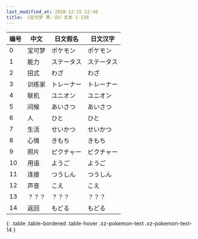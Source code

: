 ```yaml
---
last_modified_at: 2020-12-15 22:48
title: 《宝可梦 黑／白》文本 1-138
---
```

| 编号 | 中文 | 日文假名 | 日文汉字 |
| ---- | ---- | ---- | --- |
| 0 | 宝可梦 | ポケモン | ポケモン |
| 1 | 能力 | ステータス | ステータス |
| 2 | 招式 | わざ | わざ |
| 3 | 训练家 | トレーナー | トレーナー |
| 4 | 联机 | ユニオン | ユニオン |
| 5 | 问候 | あいさつ | あいさつ |
| 6 | 人 | ひと | ひと |
| 7 | 生活 | せいかつ | せいかつ |
| 8 | 心情 | きもち | きもち |
| 9 | 照片 | ピクチャー | ピクチャー |
| 10 | 用语 | ようご | ようご |
| 11 | 连接 | つうしん | つうしん |
| 12 | 声音 | こえ | こえ |
| 13 | ？？？ | ？？？ | ？？？ |
| 14 | 返回 | もどる | もどる |
{: .table .table-bordered .table-hover .xz-pokemon-text .xz-pokemon-text-14 }
